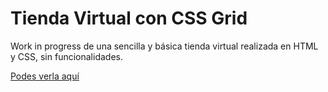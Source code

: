 # Tienda Virtual con CSS Grid

Work in progress de una sencilla y básica tienda virtual realizada en HTML y CSS, sin funcionalidades.

[Podes verla aquí](https://frontendstorecssgridarp.netlify.app)
